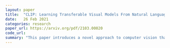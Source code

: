 ```yaml
---
layout: paper
title:  "CLIP: Learning Transferable Visual Models From Natural Language Supervision"
date:   26 Feb 2021
categories: research
paper_url: https://arxiv.org/pdf/2103.00020
code_url: 
summary: "This paper introduces a novel approach to computer vision that learns from raw text descriptions of images, moving beyond training on fixed object categories. By pre-training on 400 million (image, text) pairs using caption-image matching, the method achieves state-of-the-art image representations from scratch. This allows for zero-shot transfer to various downstream tasks using natural language, eliminating the need for additional labeled data. The model's performance was evaluated across over 30 diverse datasets, showing competitive results against fully supervised baselines without task-specific training, and matching the accuracy of ResNet-50 on ImageNet zero-shot without using its training examples."
---
```


